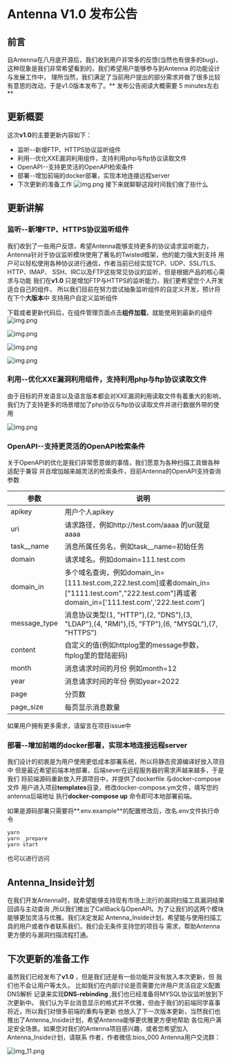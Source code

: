 # Antenna V1.0 发布公告

## 前言

自Antenna在八月底开源后，我们收到用户非常多的反馈(当然也有很多的bug)，这种现象是我们非常希望看到的，我们希望用户能够参与到Antenna
的功能设计与发展工作中， 理所当然，我们满足了当前用户提出的部分需求并做了很多比较有意思的改动，于是v1.0版本发布了。**
发布公告阅读大概需要 5 minutes左右**

## 更新概要

这次**v1.0**的主要更新内容如下：

* 监听--新增FTP、HTTPS协议监听组件
* 利用--优化XXE漏洞利用组件，支持利用php与ftp协议读取文件
* OpenAPI--支持更灵活的OpenAPI检索条件
* 部署--增加前端的docker部署，实现本地连接远程server
* 下次更新的准备工作
  ![img.png](../static/img/img_tag.png)
  接下来就聊聊这段时间我们做了些什么

## 更新讲解

### 监听--新增FTP、HTTPS协议监听组件

我们收到了一些用户反馈，希望Antenna能够支持更多的协议请求监听能力，
Antenna针对于协议监听模块使用了著名的Twisted框架，他的能力强大到支持
用户可以轻松使用各种协议进行通信，作者当前已经实现TCP、UDP、SSL/TLS、HTTP、IMAP、
SSH、IRC以及FTP这些常见协议的监听，但是根据产品的核心需求与功能
我们在**v1.0** 只是增加FTP与HTTPS的监听能力，我们更希望您个人开发适合自己的组件，
所以我们目前在努力尝试抽象监听组件的自定义开发，预计将在下个**大版本**中
支持用户自定义监听组件

下载或者更新代码后，在组件管理页面点击**组件加载**，就能使用到最新的组件
![img.png](../static/img/img_new.png)

![img.png](../static/img/img_new_2.png)

![img.png](../static/img/img_https.png)

![img.png](../static/img/img_https_2.png)

### 利用--优化XXE漏洞利用组件，支持利用php与ftp协议读取文件

由于目标的开发语言以及语言版本都会对XXE漏洞利用读取文件有着重大的影响，
我们为了支持更多的场景增加了php协议与ftp协议读取文件并进行数据外带的使用

![img.png](../static/img/img_xxe_read_file.png)

### OpenAPI--支持更灵活的OpenAPI检索条件

关于OpenAPI的优化是我们非常愿意做的事情，我们愿意为各种扫描工具做各种适配于兼容
并且增加越来越灵活的检索条件，目前Antenna的OpenAPI支持查询参数

| 参数           | 说明                                                                                                                                     |
|--------------|----------------------------------------------------------------------------------------------------------------------------------------|
| apikey       | 用户个人apikey                                                                                                                             |
| uri          | 请求路径，例如http://test.com/aaaa 的uri就是aaaa                                                                                                 |
| task__name   | 消息所属任务名，例如task__name=初始任务                                                                                                              |
| domain       | 请求域名。例如domain=111.test.com                                                                                                             |
| domain_in    | 多个域名查询，例如domain_in=[111.test.com,222.test.com]或者domain_in=["1111.test.com","222.test.com"]再或者domain_in=['111.test.com','222.test.com'] |
| message_type | 消息协议类型(1, "HTTP"),(2, "DNS"),(3, "LDAP"),(4, "RMI"),(5, "FTP"),(6, "MYSQL"),(7, "HTTPS")                                               |
| content      | 自定义的值(例如httplog里的message参数，ftplog里的登陆密码)                                                                                               |
| month        | 消息请求时间的月份 例如month=12                                                                                                                   |
| year         | 消息请求时间的年份 例如year=2022                                                                                                                  |
| page         | 分页数                                                                                                                                    |
| page_size    | 每页显示消息数量                                                                                                                               |

如果用户拥有更多需求，请留言在项目issue中

### 部署--增加前端的docker部署，实现本地连接远程server
我们设计的初衷是为用户使用更低成本部署系统，所以将静态资源编译好放入项目中
但是最近希望前端本地部署，后端sever在远程服务器的需求声越来越多，于是我们
将前端源码重新放入开源项目中，并提供了dockerfile 与docker-compose文件
用户进入项目**templates**目录，修改docker-compose.ym文件，填写您的antenna后端地址
执行**docker-compose up** 命令即可本地部署前端。

如果是源码部署只需要将**.env.example**的配置修改后，改名.env文件执行命令
```shell
yarn
yarn _prepare
yarn start
```
也可以进行访问
## Antenna_Inside计划

在我们开发Antenna时，就希望能够支持现有市场上流行的漏洞扫描工具漏洞结果回调与主动查询
,所以我们推出了CallBack与OpenAPI。为了让我们的这两个模块能够更加灵活与优雅。我们决定发起
Antenna_Inside计划，希望能与使用扫描工具的用户或者作者联系我们，我们会无条件支持您的项目与
需求，帮助Antenna更方便的与漏洞扫描流程打通。

## 下次更新的准备工作

虽然我们已经发布了**v1.0** ，但是我们还是有一些功能并没有放入本次更新，但
我们也不会让用户等太久。 比如我们在内部讨论是否需要允许用户灵活自定义配置DNS解析
记录来实现**DNS-rebinding** ,我们也已经准备将MYSQL协议监听放到下次更新中。
我们认为平台消息显示的格式并不优雅，但由于我们的前端同学喜事将近，所以我们对很多前端的重构与更新
也放入了下一次版本更新，当然我们也推出了Antenna_Inside计划，希望Antenna能够更优雅更方便地帮助
各位用户满足安全场景。如果您对我们的Antenna项目感兴趣，或者您希望加入Antenna_Inside计划，请联系
作者，作者微信:bios_000
Antenna用户交流群：

![img_11.png](../static/img/img_11.png)
